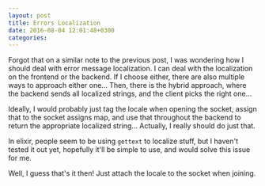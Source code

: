 ```yaml
---
layout: post
title: Errors Localization
date: 2016-08-04 12:01:48+0300
categories: 
---
```


Forgot that on a similar note to the previous post, I was wondering how I should deal with error message localization. I can deal with the localization on the frontend or the backend. If I choose either, there are also multiple ways to approach either one... Then, there is the hybrid approach, where the backend sends all localized strings, and the client picks the right one...

Ideally, I would probably just tag the locale when opening the socket, assign that to the socket assigns map, and use that throughout the backend to return the appropriate localized string... Actually, I really should do just that.

In elixir, people seem to be using `gettext` to localize stuff, but I haven't tested it out yet, hopefully it'll be simple to use, and would solve this issue for me.

Well, I guess that's it then! Just attach the locale to the socket when joining.

